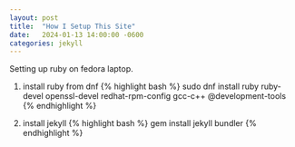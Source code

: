 ```yaml
---
layout: post
title:  "How I Setup This Site"
date:   2024-01-13 14:00:00 -0600
categories: jekyll
---
```

Setting up ruby on fedora laptop.

1. install ruby from dnf
{% highlight bash %}
sudo dnf install ruby ruby-devel openssl-devel redhat-rpm-config gcc-c++ @development-tools
{% endhighlight %}

2. install jekyll
{% highlight bash %}
gem install jekyll bundler
{% endhighlight %}
